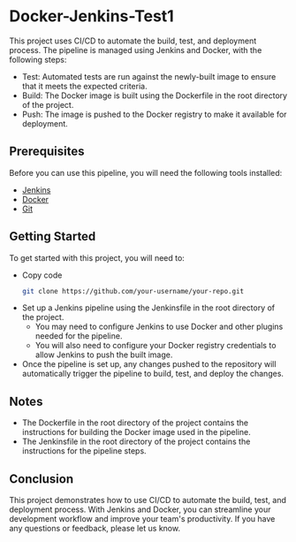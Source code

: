 # Docker-Jenkins-Test1


This project uses CI/CD to automate the build, test, and deployment process. The pipeline is managed using Jenkins and Docker, with the following steps:

- Test: Automated tests are run against the newly-built image to ensure that it meets the expected criteria.
- Build: The Docker image is built using the Dockerfile in the root directory of the project.
- Push: The image is pushed to the Docker registry to make it available for deployment.

## Prerequisites

Before you can use this pipeline, you will need the following tools installed:

- [Jenkins](https://www.jenkins.io/)
- [Docker](https://www.docker.com/)
- [Git](https://git-scm.com/)

## Getting Started

To get started with this project, you will need to:

- Copy code
    ```bash
    git clone https://github.com/your-username/your-repo.git
    ```
- Set up a Jenkins pipeline using the Jenkinsfile in the root directory of the project.
    - You may need to configure Jenkins to use Docker and other plugins needed for the pipeline.
    - You will also need to configure your Docker registry credentials to allow Jenkins to push the built image.
- Once the pipeline is set up, any changes pushed to the repository will automatically trigger the pipeline to build, test, and deploy the changes.

## Notes

- The Dockerfile in the root directory of the project contains the instructions for building the Docker image used in the pipeline.
- The Jenkinsfile in the root directory of the project contains the instructions for the pipeline steps.


## Conclusion

This project demonstrates how to use CI/CD to automate the build, test, and deployment process. With Jenkins and Docker, you can streamline your development workflow and improve your team's productivity. If you have any questions or feedback, please let us know.
